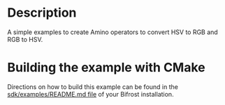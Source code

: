 # Description

A simple examples to create Amino operators to convert HSV to RGB and RGB to HSV.

# Building the example with CMake
Directions on how to build this example can be found in the [sdk/examples/README.md file](../README.md) of your Bifrost installation.
